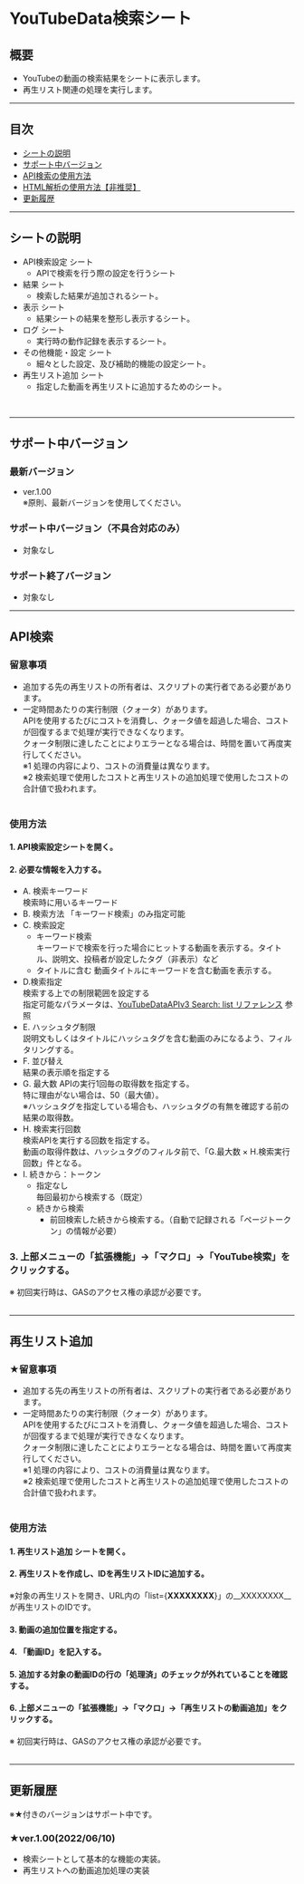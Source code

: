 # YouTubeData検索シート

## 概要
- YouTubeの動画の検索結果をシートに表示します。  
- 再生リスト関連の処理を実行します。  

---

## 目次
- [シートの説明](#シートの説明)
- [サポート中バージョン](#サポート中バージョン)
- [API検索の使用方法](#API検索)
- [HTML解析の使用方法【非推奨】](#再生リスト追加)
- [更新履歴](#更新履歴)

---

## シートの説明  
- API検索設定 シート  
  - APIで検索を行う際の設定を行うシート  
- 結果 シート  
  - 検索した結果が追加されるシート。  
- 表示 シート  
  - 結果シートの結果を整形し表示するシート。  
- ログ シート  
  - 実行時の動作記録を表示するシート。  
- その他機能・設定 シート  
  - 細々とした設定、及び補助的機能の設定シート。
- 再生リスト追加 シート
  - 指定した動画を再生リストに追加するためのシート。
<br>

---

## サポート中バージョン
### 最新バージョン
- ver.1.00  
  ※原則、最新バージョンを使用してください。

### サポート中バージョン（不具合対応のみ）
- 対象なし

### サポート終了バージョン  
- 対象なし

---

## API検索
### 留意事項  
- 追加する先の再生リストの所有者は、スクリプトの実行者である必要があります。  
- 一定時間あたりの実行制限（クォータ）があります。  
APIを使用するたびにコストを消費し、クォータ値を超過した場合、コストが回復するまで処理が実行できなくなります。  
クォータ制限に達したことによりエラーとなる場合は、時間を置いて再度実行してください。  
※1 処理の内容により、コストの消費量は異なります。  
※2 検索処理で使用したコストと再生リストの追加処理で使用したコストの合計値で扱われます。<br><br>

### 使用方法
#### 1. API検索設定シートを開く。
#### 2. 必要な情報を入力する。

- A. 検索キーワード  
  検索時に用いるキーワード
- B. 検索方法
  「キーワード検索」のみ指定可能  
- C. 検索設定  
  - キーワード検索  
    キーワードで検索を行った場合にヒットする動画を表示する。タイトル、説明文、投稿者が設定したタグ（非表示）など
  - タイトルに含む
    動画タイトルにキーワードを含む動画を表示する。
- D.検索指定  
  検索する上での制限範囲を設定する  
  指定可能なパラメータは、[YouTubeDataAPIv3 Search: list リファレンス](https://developers.google.com/youtube/v3/docs/search/list?hl=ja) 参照
- E. ハッシュタグ制限  
  説明文もしくはタイトルにハッシュタグを含む動画のみになるよう、フィルタリングする。
- F. 並び替え  
  結果の表示順を指定する  
- G. 最大数
  APIの実行1回毎の取得数を指定する。  
  特に理由がない場合は、50（最大値）。  
  ※ハッシュタグを指定している場合も、ハッシュタグの有無を確認する前の結果の取得数。  
- H. 検索実行回数  
  検索APIを実行する回数を指定する。  
  動画の取得件数は、ハッシュタグのフィルタ前で、「G.最大数 × H.検索実行回数」件となる。  
- I. 続きから：トークン  
  - 指定なし  
  毎回最初から検索する（既定）  
  - 続きから検索  
    - 前回検索した続きから検索する。（自動で記録される「ページトークン」の情報が必要）  

### 3. 上部メニューの「拡張機能」→「マクロ」→「YouTube検索」をクリックする。  
※ 初回実行時は、GASのアクセス権の承認が必要です。  
<br>

---

## 再生リスト追加
### ★留意事項  
- 追加する先の再生リストの所有者は、スクリプトの実行者である必要があります。  
- 一定時間あたりの実行制限（クォータ）があります。  
APIを使用するたびにコストを消費し、クォータ値を超過した場合、コストが回復するまで処理が実行できなくなります。  
クォータ制限に達したことによりエラーとなる場合は、時間を置いて再度実行してください。  
※1 処理の内容により、コストの消費量は異なります。  
※2 検索処理で使用したコストと再生リストの追加処理で使用したコストの合計値で扱われます。<br><br>

### 使用方法
#### 1. 再生リスト追加 シートを開く。  
#### 2. 再生リストを作成し、IDを再生リストIDに追加する。  
※対象の再生リストを開き、URL内の「list={__XXXXXXXX__}」の__XXXXXXXX__が再生リストのIDです。  
#### 3. 動画の追加位置を指定する。  
#### 4. 「動画ID」を記入する。  
#### 5. 追加する対象の動画IDの行の「処理済」のチェックが外れていることを確認する。  
#### 6. 上部メニューの「拡張機能」→「マクロ」→「再生リストの動画追加」をクリックする。    
※ 初回実行時は、GASのアクセス権の承認が必要です。   
<br> 

---

## 更新履歴
※★付きのバージョンはサポート中です。
### ★ver.1.00(2022/06/10)
- 検索シートとして基本的な機能の実装。
- 再生リストへの動画追加処理の実装